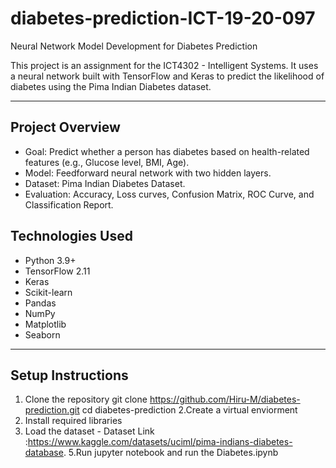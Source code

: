 # diabetes-prediction-ICT-19-20-097
Neural Network Model Development for Diabetes Prediction

This project is an assignment for the ICT4302 - Intelligent Systems. It uses a neural network built with TensorFlow and Keras to predict the likelihood of diabetes using the Pima Indian Diabetes dataset.

---

##  Project Overview

- Goal: Predict whether a person has diabetes based on health-related features (e.g., Glucose level, BMI, Age).
- Model: Feedforward neural network with two hidden layers.
- Dataset: Pima Indian Diabetes Dataset.
- Evaluation: Accuracy, Loss curves, Confusion Matrix, ROC Curve, and Classification Report.

## Technologies Used

- Python 3.9+
- TensorFlow 2.11
- Keras
- Scikit-learn
- Pandas
- NumPy
- Matplotlib
- Seaborn

---
## Setup Instructions

1. Clone the repository
   git clone https://github.com/Hiru-M/diabetes-prediction.git
   cd diabetes-prediction
2.Create a virtual enviorment
3. Install required libraries
4. Load the dataset - Dataset Link :https://www.kaggle.com/datasets/uciml/pima-indians-diabetes-database.
5.Run jupyter notebook and run the Diabetes.ipynb
